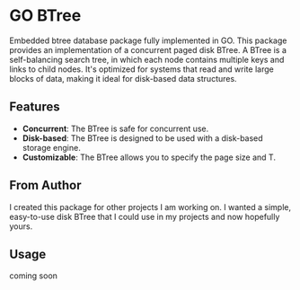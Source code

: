 # GO BTree
Embedded btree database package fully implemented in GO.
This package provides an implementation of a concurrent paged disk BTree. A BTree is a self-balancing search tree, in which each node contains multiple keys and links to child nodes. It's optimized for systems that read and write large blocks of data, making it ideal for disk-based data structures.

## Features
- **Concurrent**: The BTree is safe for concurrent use.
- **Disk-based**: The BTree is designed to be used with a disk-based storage engine.
- **Customizable**: The BTree allows you to specify the page size and T.

## From Author
I created this package for other projects I am working on. I wanted a simple, easy-to-use disk BTree that I could use in my projects and now hopefully yours.

## Usage
coming soon